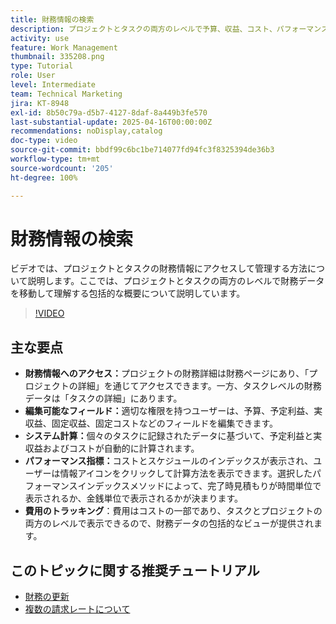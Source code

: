 ```yaml
---
title: 財務情報の検索
description: プロジェクトとタスクの両方のレベルで予算、収益、コスト、パフォーマンス指標を対象とした、プロジェクトとタスクの財務データに効率的にアクセス、分析、管理する方法について説明します。
activity: use
feature: Work Management
thumbnail: 335208.png
type: Tutorial
role: User
level: Intermediate
team: Technical Marketing
jira: KT-8948
exl-id: 8b50c79a-d5b7-4127-8daf-8a449b3fe570
last-substantial-update: 2025-04-16T00:00:00Z
recommendations: noDisplay,catalog
doc-type: video
source-git-commit: bbdf99c6bc1be714077fd94fc3f8325394de36b3
workflow-type: tm+mt
source-wordcount: '205'
ht-degree: 100%

---
```


# 財務情報の検索

ビデオでは、プロジェクトとタスクの財務情報にアクセスして管理する方法について説明します。ここでは、プロジェクトとタスクの両方のレベルで財務データを移動して理解する包括的な概要について説明しています。

>[!VIDEO](https://video.tv.adobe.com/v/3415897/?quality=12&learn=on&enablevpops=1&captions=jpn)

## 主な要点

* **財務情報へのアクセス：**&#x200B;プロジェクトの財務詳細は財務ページにあり、「プロジェクトの詳細」を通じてアクセスできます。一方、タスクレベルの財務データは「タスクの詳細」にあります。
* **編集可能なフィールド：**&#x200B;適切な権限を持つユーザーは、予算、予定利益、実収益、固定収益、固定コストなどのフィールドを編集できます。
* **システム計算：**&#x200B;個々のタスクに記録されたデータに基づいて、予定利益と実収益およびコストが自動的に計算されます。
* **パフォーマンス指標：**&#x200B;コストとスケジュールのインデックスが表示され、ユーザーは情報アイコンをクリックして計算方法を表示できます。選択したパフォーマンスインデックスメソッドによって、完了時見積もりが時間単位で表示されるか、金銭単位で表示されるかが決まります。
* **費用のトラッキング**：費用はコストの一部であり、タスクとプロジェクトの両方のレベルで表示できるので、財務データの包括的なビューが提供されます。


## このトピックに関する推奨チュートリアル

<!--* [Find financial information](/help/manage-work/project-finances/find-financial-information.md)-->
* [財務の更新](/help/manage-work/project-finances/update-and-review-finances.md)
* [複数の請求レートについて](/help/manage-work/project-finances/multiple-billing-rates.md)

